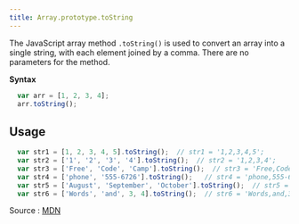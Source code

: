 ```yaml
---
title: Array.prototype.toString
---
```

The JavaScript array method `.toString()` is used to convert an array into a single string, with each element joined by a comma. There are no parameters for the method.

**Syntax**
```javascript
  var arr = [1, 2, 3, 4];
  arr.toString();
```

## Usage
```javascript
  var str1 = [1, 2, 3, 4, 5].toString();  // str1 = '1,2,3,4,5';
  var str2 = ['1', '2', '3', '4'].toString();  // str2 = '1,2,3,4';
  var str3 = ['Free', 'Code', 'Camp'].toString();  // str3 = 'Free,Code,Camp';
  var str4 = ['phone', '555-6726'].toString();   // str4 = 'phone,555-6726';
  var str5 = ['August', 'September', 'October'].toString();  // str5 = 'August,September,October';
  var str6 = ['Words', 'and', 3, 4].toString();  // str6 = 'Words,and,3,4';
```
Source : [MDN](https://developer.mozilla.org/en-US/docs/Web/JavaScript/Reference/Global_Objects/Array/toString)

